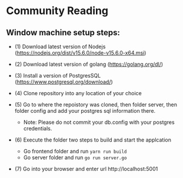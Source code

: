 # Community Reading

## Window machine setup steps:

- (1) Download latest version of Nodejs (https://nodejs.org/dist/v15.6.0/node-v15.6.0-x64.msi)

- (2) Download latest version of golang (https://golang.org/dl/)

- (3) Install a version of PostgresSQL (https://www.postgresql.org/download/)

- (4) Clone repository into any location of your choice

- (5) Go to where the repoistory was cloned, then folder server, then folder config and add your postgres sql information there.

  - Note: Please do not commit your db.config with your postgres credentials.

- (6) Execute the folder two steps to build and start the applcation

  - Go frontend folder and run `yarn run build`
  - Go server folder and run `go run server.go`

- (7) Go into your browser and enter url http://localhost:5001
